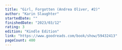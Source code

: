 ```yaml
---
title: "Girl, Forgotten (Andrea Oliver, #2)"
author: "Karin Slaughter"
startedDate: ""
finishedDate: "2023/03/12"
rating: 3
edition: "Kindle Edition"
link: "https://www.goodreads.com/book/show/59432413"
pageCount: 400
---
```



